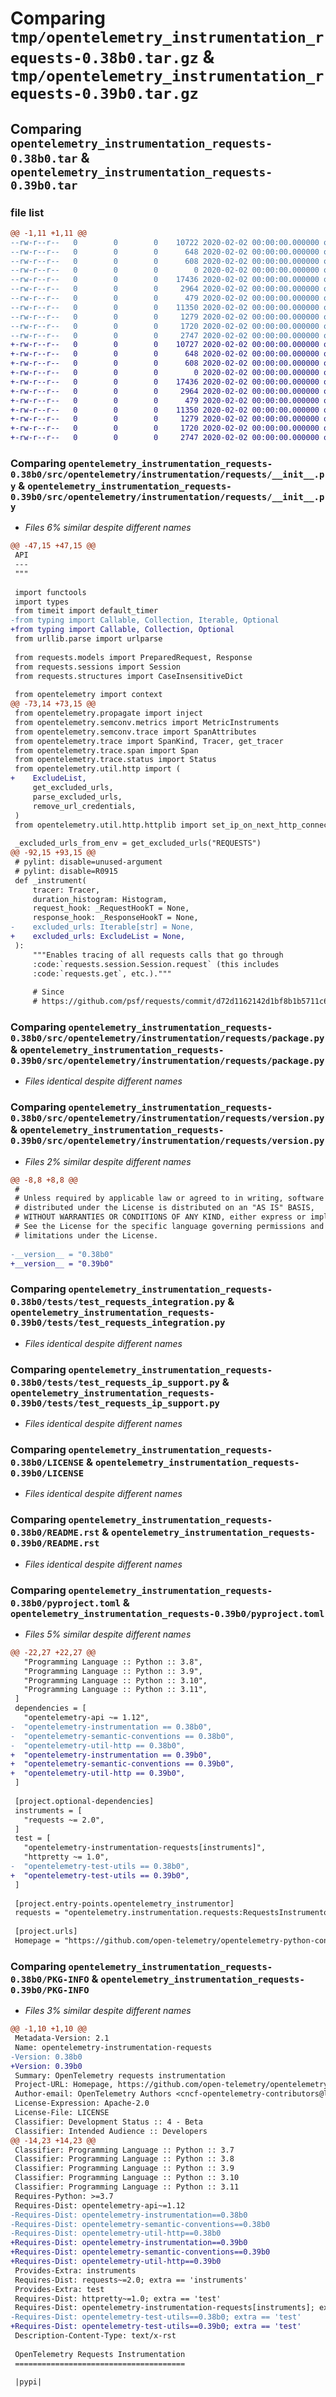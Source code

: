 # Comparing `tmp/opentelemetry_instrumentation_requests-0.38b0.tar.gz` & `tmp/opentelemetry_instrumentation_requests-0.39b0.tar.gz`

## Comparing `opentelemetry_instrumentation_requests-0.38b0.tar` & `opentelemetry_instrumentation_requests-0.39b0.tar`

### file list

```diff
@@ -1,11 +1,11 @@
--rw-r--r--   0        0        0    10722 2020-02-02 00:00:00.000000 opentelemetry_instrumentation_requests-0.38b0/src/opentelemetry/instrumentation/requests/__init__.py
--rw-r--r--   0        0        0      648 2020-02-02 00:00:00.000000 opentelemetry_instrumentation_requests-0.38b0/src/opentelemetry/instrumentation/requests/package.py
--rw-r--r--   0        0        0      608 2020-02-02 00:00:00.000000 opentelemetry_instrumentation_requests-0.38b0/src/opentelemetry/instrumentation/requests/version.py
--rw-r--r--   0        0        0        0 2020-02-02 00:00:00.000000 opentelemetry_instrumentation_requests-0.38b0/tests/__init__.py
--rw-r--r--   0        0        0    17436 2020-02-02 00:00:00.000000 opentelemetry_instrumentation_requests-0.38b0/tests/test_requests_integration.py
--rw-r--r--   0        0        0     2964 2020-02-02 00:00:00.000000 opentelemetry_instrumentation_requests-0.38b0/tests/test_requests_ip_support.py
--rw-r--r--   0        0        0      479 2020-02-02 00:00:00.000000 opentelemetry_instrumentation_requests-0.38b0/.gitignore
--rw-r--r--   0        0        0    11350 2020-02-02 00:00:00.000000 opentelemetry_instrumentation_requests-0.38b0/LICENSE
--rw-r--r--   0        0        0     1279 2020-02-02 00:00:00.000000 opentelemetry_instrumentation_requests-0.38b0/README.rst
--rw-r--r--   0        0        0     1720 2020-02-02 00:00:00.000000 opentelemetry_instrumentation_requests-0.38b0/pyproject.toml
--rw-r--r--   0        0        0     2747 2020-02-02 00:00:00.000000 opentelemetry_instrumentation_requests-0.38b0/PKG-INFO
+-rw-r--r--   0        0        0    10727 2020-02-02 00:00:00.000000 opentelemetry_instrumentation_requests-0.39b0/src/opentelemetry/instrumentation/requests/__init__.py
+-rw-r--r--   0        0        0      648 2020-02-02 00:00:00.000000 opentelemetry_instrumentation_requests-0.39b0/src/opentelemetry/instrumentation/requests/package.py
+-rw-r--r--   0        0        0      608 2020-02-02 00:00:00.000000 opentelemetry_instrumentation_requests-0.39b0/src/opentelemetry/instrumentation/requests/version.py
+-rw-r--r--   0        0        0        0 2020-02-02 00:00:00.000000 opentelemetry_instrumentation_requests-0.39b0/tests/__init__.py
+-rw-r--r--   0        0        0    17436 2020-02-02 00:00:00.000000 opentelemetry_instrumentation_requests-0.39b0/tests/test_requests_integration.py
+-rw-r--r--   0        0        0     2964 2020-02-02 00:00:00.000000 opentelemetry_instrumentation_requests-0.39b0/tests/test_requests_ip_support.py
+-rw-r--r--   0        0        0      479 2020-02-02 00:00:00.000000 opentelemetry_instrumentation_requests-0.39b0/.gitignore
+-rw-r--r--   0        0        0    11350 2020-02-02 00:00:00.000000 opentelemetry_instrumentation_requests-0.39b0/LICENSE
+-rw-r--r--   0        0        0     1279 2020-02-02 00:00:00.000000 opentelemetry_instrumentation_requests-0.39b0/README.rst
+-rw-r--r--   0        0        0     1720 2020-02-02 00:00:00.000000 opentelemetry_instrumentation_requests-0.39b0/pyproject.toml
+-rw-r--r--   0        0        0     2747 2020-02-02 00:00:00.000000 opentelemetry_instrumentation_requests-0.39b0/PKG-INFO
```

### Comparing `opentelemetry_instrumentation_requests-0.38b0/src/opentelemetry/instrumentation/requests/__init__.py` & `opentelemetry_instrumentation_requests-0.39b0/src/opentelemetry/instrumentation/requests/__init__.py`

 * *Files 6% similar despite different names*

```diff
@@ -47,15 +47,15 @@
 API
 ---
 """
 
 import functools
 import types
 from timeit import default_timer
-from typing import Callable, Collection, Iterable, Optional
+from typing import Callable, Collection, Optional
 from urllib.parse import urlparse
 
 from requests.models import PreparedRequest, Response
 from requests.sessions import Session
 from requests.structures import CaseInsensitiveDict
 
 from opentelemetry import context
@@ -73,14 +73,15 @@
 from opentelemetry.propagate import inject
 from opentelemetry.semconv.metrics import MetricInstruments
 from opentelemetry.semconv.trace import SpanAttributes
 from opentelemetry.trace import SpanKind, Tracer, get_tracer
 from opentelemetry.trace.span import Span
 from opentelemetry.trace.status import Status
 from opentelemetry.util.http import (
+    ExcludeList,
     get_excluded_urls,
     parse_excluded_urls,
     remove_url_credentials,
 )
 from opentelemetry.util.http.httplib import set_ip_on_next_http_connection
 
 _excluded_urls_from_env = get_excluded_urls("REQUESTS")
@@ -92,15 +93,15 @@
 # pylint: disable=unused-argument
 # pylint: disable=R0915
 def _instrument(
     tracer: Tracer,
     duration_histogram: Histogram,
     request_hook: _RequestHookT = None,
     response_hook: _ResponseHookT = None,
-    excluded_urls: Iterable[str] = None,
+    excluded_urls: ExcludeList = None,
 ):
     """Enables tracing of all requests calls that go through
     :code:`requests.session.Session.request` (this includes
     :code:`requests.get`, etc.)."""
 
     # Since
     # https://github.com/psf/requests/commit/d72d1162142d1bf8b1b5711c664fbbd674f349d1
```

### Comparing `opentelemetry_instrumentation_requests-0.38b0/src/opentelemetry/instrumentation/requests/package.py` & `opentelemetry_instrumentation_requests-0.39b0/src/opentelemetry/instrumentation/requests/package.py`

 * *Files identical despite different names*

### Comparing `opentelemetry_instrumentation_requests-0.38b0/src/opentelemetry/instrumentation/requests/version.py` & `opentelemetry_instrumentation_requests-0.39b0/src/opentelemetry/instrumentation/requests/version.py`

 * *Files 2% similar despite different names*

```diff
@@ -8,8 +8,8 @@
 #
 # Unless required by applicable law or agreed to in writing, software
 # distributed under the License is distributed on an "AS IS" BASIS,
 # WITHOUT WARRANTIES OR CONDITIONS OF ANY KIND, either express or implied.
 # See the License for the specific language governing permissions and
 # limitations under the License.
 
-__version__ = "0.38b0"
+__version__ = "0.39b0"
```

### Comparing `opentelemetry_instrumentation_requests-0.38b0/tests/test_requests_integration.py` & `opentelemetry_instrumentation_requests-0.39b0/tests/test_requests_integration.py`

 * *Files identical despite different names*

### Comparing `opentelemetry_instrumentation_requests-0.38b0/tests/test_requests_ip_support.py` & `opentelemetry_instrumentation_requests-0.39b0/tests/test_requests_ip_support.py`

 * *Files identical despite different names*

### Comparing `opentelemetry_instrumentation_requests-0.38b0/LICENSE` & `opentelemetry_instrumentation_requests-0.39b0/LICENSE`

 * *Files identical despite different names*

### Comparing `opentelemetry_instrumentation_requests-0.38b0/README.rst` & `opentelemetry_instrumentation_requests-0.39b0/README.rst`

 * *Files identical despite different names*

### Comparing `opentelemetry_instrumentation_requests-0.38b0/pyproject.toml` & `opentelemetry_instrumentation_requests-0.39b0/pyproject.toml`

 * *Files 5% similar despite different names*

```diff
@@ -22,27 +22,27 @@
   "Programming Language :: Python :: 3.8",
   "Programming Language :: Python :: 3.9",
   "Programming Language :: Python :: 3.10",
   "Programming Language :: Python :: 3.11",
 ]
 dependencies = [
   "opentelemetry-api ~= 1.12",
-  "opentelemetry-instrumentation == 0.38b0",
-  "opentelemetry-semantic-conventions == 0.38b0",
-  "opentelemetry-util-http == 0.38b0",
+  "opentelemetry-instrumentation == 0.39b0",
+  "opentelemetry-semantic-conventions == 0.39b0",
+  "opentelemetry-util-http == 0.39b0",
 ]
 
 [project.optional-dependencies]
 instruments = [
   "requests ~= 2.0",
 ]
 test = [
   "opentelemetry-instrumentation-requests[instruments]",
   "httpretty ~= 1.0",
-  "opentelemetry-test-utils == 0.38b0",
+  "opentelemetry-test-utils == 0.39b0",
 ]
 
 [project.entry-points.opentelemetry_instrumentor]
 requests = "opentelemetry.instrumentation.requests:RequestsInstrumentor"
 
 [project.urls]
 Homepage = "https://github.com/open-telemetry/opentelemetry-python-contrib/tree/main/instrumentation/opentelemetry-instrumentation-requests"
```

### Comparing `opentelemetry_instrumentation_requests-0.38b0/PKG-INFO` & `opentelemetry_instrumentation_requests-0.39b0/PKG-INFO`

 * *Files 3% similar despite different names*

```diff
@@ -1,10 +1,10 @@
 Metadata-Version: 2.1
 Name: opentelemetry-instrumentation-requests
-Version: 0.38b0
+Version: 0.39b0
 Summary: OpenTelemetry requests instrumentation
 Project-URL: Homepage, https://github.com/open-telemetry/opentelemetry-python-contrib/tree/main/instrumentation/opentelemetry-instrumentation-requests
 Author-email: OpenTelemetry Authors <cncf-opentelemetry-contributors@lists.cncf.io>
 License-Expression: Apache-2.0
 License-File: LICENSE
 Classifier: Development Status :: 4 - Beta
 Classifier: Intended Audience :: Developers
@@ -14,23 +14,23 @@
 Classifier: Programming Language :: Python :: 3.7
 Classifier: Programming Language :: Python :: 3.8
 Classifier: Programming Language :: Python :: 3.9
 Classifier: Programming Language :: Python :: 3.10
 Classifier: Programming Language :: Python :: 3.11
 Requires-Python: >=3.7
 Requires-Dist: opentelemetry-api~=1.12
-Requires-Dist: opentelemetry-instrumentation==0.38b0
-Requires-Dist: opentelemetry-semantic-conventions==0.38b0
-Requires-Dist: opentelemetry-util-http==0.38b0
+Requires-Dist: opentelemetry-instrumentation==0.39b0
+Requires-Dist: opentelemetry-semantic-conventions==0.39b0
+Requires-Dist: opentelemetry-util-http==0.39b0
 Provides-Extra: instruments
 Requires-Dist: requests~=2.0; extra == 'instruments'
 Provides-Extra: test
 Requires-Dist: httpretty~=1.0; extra == 'test'
 Requires-Dist: opentelemetry-instrumentation-requests[instruments]; extra == 'test'
-Requires-Dist: opentelemetry-test-utils==0.38b0; extra == 'test'
+Requires-Dist: opentelemetry-test-utils==0.39b0; extra == 'test'
 Description-Content-Type: text/x-rst
 
 OpenTelemetry Requests Instrumentation
 ======================================
 
 |pypi|
```

